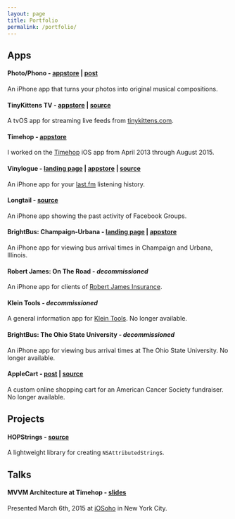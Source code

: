 ```yaml
---
layout: page
title: Portfolio
permalink: /portfolio/
---
```


## Apps

#### Photo/Phono - [appstore](https://itunes.apple.com/us/app/photo-phono/id1202606014?mt=8) | [post](/2017/02/24/photo-phono-your-photos-as-music/)

An iPhone app that turns your photos into original musical compositions.

#### TinyKittens TV - [appstore](https://itunes.apple.com/us/app/tinykittens-rescue-kitten-tv/id1052349833?mt=8) | [source](https://github.com/twocentstudios/tinykittenstv)

A tvOS app for streaming live feeds from [tinykittens.com](http://tinykittens.com).

#### Timehop - [appstore](https://itunes.apple.com/us/app/timehop/id569077959?mt=8)

I worked on the [Timehop](http://timehop.com) iOS app from April 2013 through August 2015.

#### Vinylogue - [landing page](/apps/vinylogue) | [appstore](http://itunes.apple.com/us/app/vinylogue-for-last.fm/id617471119?ls=1&mt=8) | [source](https://github.com/twocentstudios/vinylogue)

An iPhone app for your [last.fm](http://last.fm) listening history.

#### Longtail - [source](https://github.com/twocentstudios/longtail)

An iPhone app showing the past activity of Facebook Groups.

#### BrightBus: Champaign-Urbana - [landing page](/apps/brightbuscu) | [appstore](http://itunes.apple.com/us/app/brightbus-champaign-urbana/id363274580?mt=8)

An iPhone app for viewing bus arrival times in Champaign and Urbana, Illinois.

#### Robert James: On The Road - *decommissioned*

An iPhone app for clients of [Robert James Insurance](http://www.robertjamesinsurance.com/).

#### Klein Tools - *decommissioned*

A general information app for [Klein Tools](http://kleintools.com). No longer available.

#### BrightBus: The Ohio State University - *decommissioned*

An iPhone app for viewing bus arrival times at The Ohio State University. No longer available.

#### AppleCart - [post](/2012/09/18/applecart-my-first-production-rails-app/) | [source](https://github.com/twocentstudios/applecart)

A custom online shopping cart for an American Cancer Society fundraiser. No longer available.

## Projects

#### HOPStrings - [source](https://github.com/timehop/HOPStrings)

A lightweight library for creating `NSAttributedString`s.

## Talks

#### MVVM Architecture at Timehop - [slides](https://speakerdeck.com/twocentstudios/mvvm-architecture-at-timehop)

Presented March 6th, 2015 at [iOSoho](http://www.meetup.com/iOSoho/) in New York City.